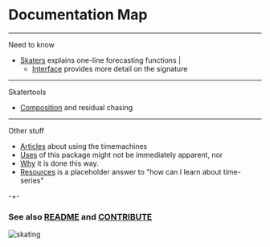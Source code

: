 

# Documentation Map

----------------------------------------------
Need to know

- [Skaters](https://microprediction.github.io/timemachines/skaters.html) explains one-line forecasting functions
    |
    - [Interface](https://microprediction.github.io/timemachines/interface.html) provides more detail on the signature
    
-----------------------------------------------
Skatertools
    
- [Composition](https://microprediction.github.io/timemachines/composition.html) and residual chasing


-----------------------------------------------
Other stuff

- [Articles](https://microprediction.github.io/timemachines/articles.html) about using the timemachines
- [Uses](https://microprediction.github.io/timemachines/interface.html) of this package might not be immediately apparent, nor
- [Why](https://microprediction.github.io/timemachines/interface.html) it is done this way.
- [Resources](https://microprediction.github.io/timemachines/resources.html) is a placeholder answer to "how can I learn about time-series"


-+- 

### See also [README](https://github.com/microprediction/timemachines/blob/main/README.md) and [CONTRIBUTE](https://github.com/microprediction/timemachines/blob/main/CONTRIBUTE.md) 


![skating](https://i.imgur.com/elu5muO.png)

